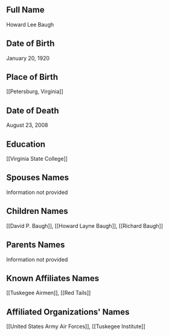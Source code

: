 ## Full Name
Howard Lee Baugh

## Date of Birth
January 20, 1920

## Place of Birth
[[Petersburg, Virginia]]

## Date of Death
August 23, 2008

## Education
[[Virginia State College]]

## Spouses Names
Information not provided

## Children Names
[[David P. Baugh]], [[Howard Layne Baugh]], [[Richard Baugh]]

## Parents Names
Information not provided

## Known Affiliates Names
 [[Tuskegee Airmen]], [[Red Tails]]

## Affiliated Organizations' Names
 [[United States Army Air Forces]], [[Tuskegee Institute]]

